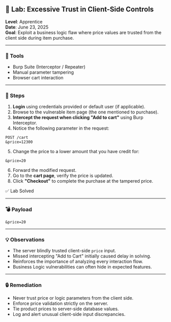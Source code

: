 ## 🧪 Lab: Excessive Trust in Client-Side Controls  
**Level**: Apprentice  
**Date**: June 23, 2025  
**Goal**: Exploit a business logic flaw where price values are trusted from the client side during item purchase.

---

### 🧰 Tools  
- Burp Suite (Interceptor / Repeater)  
- Manual parameter tampering  
- Browser cart interaction  
---

### 🧭 Steps

1. **Login** using credentials provided or default user (if applicable).  
2. Browse to the vulnerable item page (the one mentioned to purchase).  
3. **Intercept the request when clicking "Add to cart"** using Burp Interceptor.  
4. Notice the following parameter in the request:
```
POST /cart
&price=12300
```
5. Change the price to a lower amount that you have credit for:
```
&price=20
```
6. Forward the modified request.  
7. Go to the **cart page**, verify the price is updated.  
8. Click **"Checkout"** to complete the purchase at the tampered price.

✅ Lab Solved

---

### 💣 Payload

```
&price=20
```

---

### 💡 Observations

- The server blindly trusted client-side `price` input.
- Missed intercepting "Add to Cart" initially caused delay in solving.
- Reinforces the importance of analyzing every interaction flow.
- Business Logic vulnerabilities can often hide in expected features.

---

### 🔒 Remediation

- Never trust price or logic parameters from the client side.
- Enforce price validation strictly on the server.
- Tie product prices to server-side database values.
- Log and alert unusual client-side input discrepancies.

